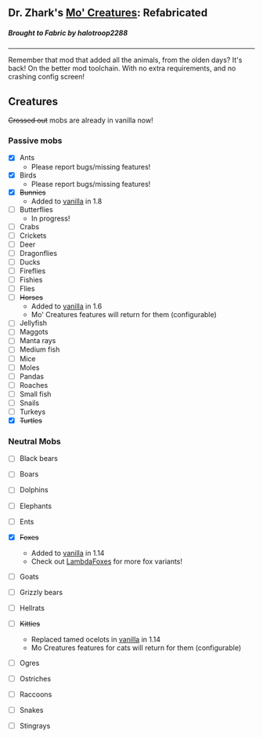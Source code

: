 Dr. Zhark's [Mo' Creatures](https://mocreatures.org): Refabricated
----------------------------------------

##### Brought to Fabric by halotroop2288

----------------------------------------
Remember that mod that added all the animals, from the olden days?
It's back! On the better mod toolchain.
With no extra requirements, and no crashing config screen!

## Creatures

~~Crossed out~~ mobs are already in vanilla now!

### Passive mobs
 - [x] Ants
    - Please report bugs/missing features!
 - [x] Birds
	- Please report bugs/missing features!
 - [x] ~~Bunnies~~
	- Added to [vanilla](https://minecraft.gamepedia.com/Rabbit) in 1.8
 - [ ] Butterflies
	- In progress!
 - [ ] Crabs
 - [ ] Crickets
 - [ ] Deer
 - [ ] Dragonflies
 - [ ] Ducks
 - [ ] Fireflies
 - [ ] Fishies
 - [ ] Flies
 - [ ] ~~Horses~~
	- Added to [vanilla](https://minecraft.gamepedia.com/Horse) in 1.6
	- Mo' Creatures features will return for them (configurable)
 - [ ] Jellyfish
 - [ ] Maggots
 - [ ] Manta rays
 - [ ] Medium fish
 - [ ] Mice
 - [ ] Moles
 - [ ] Pandas
 - [ ] Roaches
 - [ ] Small fish
 - [ ] Snails
 - [ ] Turkeys
 - [x] ~~Turtles~~

### Neutral Mobs
 - [ ] Black bears
 - [ ] Boars
 - [ ] Dolphins
 - [ ] Elephants
 - [ ] Ents
 - [x] ~~Foxes~~
	- Added to [vanilla](https://minecraft.gamepedia.com/Fox) in 1.14
	- Check out [LambdaFoxes](https://github.com/LambdAurora/LambdaFoxes) for more fox variants!
 - [ ] Goats
 - [ ] Grizzly bears
 - [ ] Hellrats
 - [ ] ~~Kitties~~
	- Replaced tamed ocelots in [vanilla](https://minecraft.gamepedia.com/Cat) in 1.14
	- Mo Creatures features for cats will return for them (configurable)
 - [ ] Ogres
 - [ ] Ostriches
 - [ ] Raccoons
 - [ ] Snakes
 - [ ] Stingrays
 
